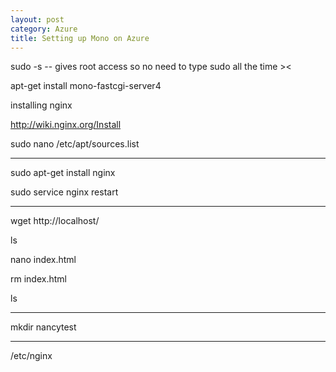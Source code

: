 ```yaml
---
layout: post
category: Azure
title: Setting up Mono on Azure 
---
```



sudo -s
-- gives root access so no need to type sudo all the time ><



apt-get install mono-fastcgi-server4


installing nginx

http://wiki.nginx.org/Install

sudo nano /etc/apt/sources.list

------------

sudo apt-get install nginx

sudo service nginx restart

-------------

wget http://localhost/

ls

nano index.html

rm index.html

ls

-----------------


mkdir nancytest



-------------------

/etc/nginx

